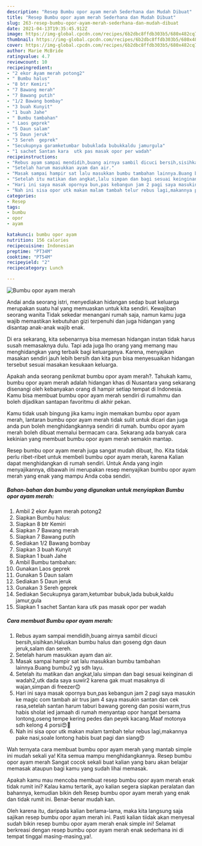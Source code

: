 ```yaml
---
description: "Resep Bumbu opor ayam merah Sederhana dan Mudah Dibuat"
title: "Resep Bumbu opor ayam merah Sederhana dan Mudah Dibuat"
slug: 263-resep-bumbu-opor-ayam-merah-sederhana-dan-mudah-dibuat
date: 2021-04-13T19:35:45.912Z
image: https://img-global.cpcdn.com/recipes/6b2dbc8ffdb303b5/680x482cq70/bumbu-opor-ayam-merah-foto-resep-utama.jpg
thumbnail: https://img-global.cpcdn.com/recipes/6b2dbc8ffdb303b5/680x482cq70/bumbu-opor-ayam-merah-foto-resep-utama.jpg
cover: https://img-global.cpcdn.com/recipes/6b2dbc8ffdb303b5/680x482cq70/bumbu-opor-ayam-merah-foto-resep-utama.jpg
author: Marie McBride
ratingvalue: 4.7
reviewcount: 10
recipeingredient:
- "2 ekor Ayam merah potong2"
- " Bumbu halus"
- "8 btr Kemiri"
- "7 Bawang merah"
- "7 Bawang putih"
- "1/2 Bawang bombay"
- "3 buah Kunyit"
- "1 buah Jahe"
- " Bumbu tambahan"
- " Laos geprek"
- "5 Daun salam"
- "5 Daun jeruk"
- "3 Sereh  geprek"
- "Secukupnya garamketumbar bubuklada bubukkaldu jamurgula"
- "1 sachet Santan kara  utk pas masak opor per wadah"
recipeinstructions:
- "Rebus ayam sampai mendidih,buang airnya sambil dicuci bersih,sisihkan.Haluskan bumbu halus dan goseng dgn daun jeruk,salam dan sereh."
- "Setelah harum masukkan ayam dan air."
- "Masak sampai hampir sat lalu masukkan bumbu tambahan lainnya.Buang bumbu2 yg sdh layu."
- "Setelah itu matikan dan angkat,lalu simpan dan bagi sesuai keinginan di wadah2,utk dada saya suwir2 karena gak muat masaknya di wajan,simpan di freezer😊"
- "Hari ini saya masak opornya bun,pas kebangun jam 2 pagi saya masukin ke magic com tambah air trus jam 4 saya masukin santan dan cek rasa,setelah santan harum taburi bawang goreng dan posisi warm,trus habis sholat ied jamaah di rumah menyantap opor hangat bersama lontong,oseng tempe kering pedes dan peyek kacang.Maaf motonya sdh kelong 4 porsi😍🙏"
- "Nah ini sisa opor utk makan malam tambah telur rebus lagi,makannya pake nasi,soale lontong habis buat pagi dan siang😍"
categories:
- Resep
tags:
- bumbu
- opor
- ayam

katakunci: bumbu opor ayam 
nutrition: 156 calories
recipecuisine: Indonesian
preptime: "PT34M"
cooktime: "PT54M"
recipeyield: "2"
recipecategory: Lunch

---
```



![Bumbu opor ayam merah](https://img-global.cpcdn.com/recipes/6b2dbc8ffdb303b5/680x482cq70/bumbu-opor-ayam-merah-foto-resep-utama.jpg)

Andai anda seorang istri, menyediakan hidangan sedap buat keluarga merupakan suatu hal yang memuaskan untuk kita sendiri. Kewajiban seorang  wanita Tidak sekedar menangani rumah saja, namun kamu juga wajib memastikan kebutuhan gizi terpenuhi dan juga hidangan yang disantap anak-anak wajib enak.

Di era  sekarang, kita sebenarnya bisa memesan hidangan instan tidak harus susah memasaknya dulu. Tapi ada juga lho orang yang memang mau menghidangkan yang terbaik bagi keluarganya. Karena, menyajikan masakan sendiri jauh lebih bersih dan kita pun bisa menyesuaikan hidangan tersebut sesuai masakan kesukaan keluarga. 



Apakah anda seorang penikmat bumbu opor ayam merah?. Tahukah kamu, bumbu opor ayam merah adalah hidangan khas di Nusantara yang sekarang disenangi oleh kebanyakan orang di hampir setiap tempat di Indonesia. Kamu bisa membuat bumbu opor ayam merah sendiri di rumahmu dan boleh dijadikan santapan favoritmu di akhir pekan.

Kamu tidak usah bingung jika kamu ingin memakan bumbu opor ayam merah, lantaran bumbu opor ayam merah tidak sulit untuk dicari dan juga anda pun boleh menghidangkannya sendiri di rumah. bumbu opor ayam merah boleh dibuat memalui bermacam cara. Sekarang ada banyak cara kekinian yang membuat bumbu opor ayam merah semakin mantap.

Resep bumbu opor ayam merah juga sangat mudah dibuat, lho. Kita tidak perlu ribet-ribet untuk membeli bumbu opor ayam merah, karena Kalian dapat menghidangkan di rumah sendiri. Untuk Anda yang ingin menyajikannya, dibawah ini merupakan resep menyajikan bumbu opor ayam merah yang enak yang mampu Anda coba sendiri.

<!--inarticleads1-->

##### Bahan-bahan dan bumbu yang digunakan untuk menyiapkan Bumbu opor ayam merah:

1. Ambil 2 ekor Ayam merah potong2
1. Siapkan  Bumbu halus:
1. Siapkan 8 btr Kemiri
1. Siapkan 7 Bawang merah
1. Siapkan 7 Bawang putih
1. Sediakan 1/2 Bawang bombay
1. Siapkan 3 buah Kunyit
1. Siapkan 1 buah Jahe
1. Ambil  Bumbu tambahan:
1. Gunakan  Laos geprek
1. Gunakan 5 Daun salam
1. Sediakan 5 Daun jeruk
1. Gunakan 3 Sereh  geprek
1. Sediakan Secukupnya garam,ketumbar bubuk,lada bubuk,kaldu jamur,gula
1. Siapkan 1 sachet Santan kara  utk pas masak opor per wadah




<!--inarticleads2-->

##### Cara membuat Bumbu opor ayam merah:

1. Rebus ayam sampai mendidih,buang airnya sambil dicuci bersih,sisihkan.Haluskan bumbu halus dan goseng dgn daun jeruk,salam dan sereh.
1. Setelah harum masukkan ayam dan air.
1. Masak sampai hampir sat lalu masukkan bumbu tambahan lainnya.Buang bumbu2 yg sdh layu.
1. Setelah itu matikan dan angkat,lalu simpan dan bagi sesuai keinginan di wadah2,utk dada saya suwir2 karena gak muat masaknya di wajan,simpan di freezer😊
1. Hari ini saya masak opornya bun,pas kebangun jam 2 pagi saya masukin ke magic com tambah air trus jam 4 saya masukin santan dan cek rasa,setelah santan harum taburi bawang goreng dan posisi warm,trus habis sholat ied jamaah di rumah menyantap opor hangat bersama lontong,oseng tempe kering pedes dan peyek kacang.Maaf motonya sdh kelong 4 porsi😍🙏
1. Nah ini sisa opor utk makan malam tambah telur rebus lagi,makannya pake nasi,soale lontong habis buat pagi dan siang😍




Wah ternyata cara membuat bumbu opor ayam merah yang mantab simple ini mudah sekali ya! Kita semua mampu menghidangkannya. Resep bumbu opor ayam merah Sangat cocok sekali buat kalian yang baru akan belajar memasak ataupun bagi kamu yang sudah lihai memasak.

Apakah kamu mau mencoba membuat resep bumbu opor ayam merah enak tidak rumit ini? Kalau kamu tertarik, ayo kalian segera siapkan peralatan dan bahannya, kemudian bikin deh Resep bumbu opor ayam merah yang enak dan tidak rumit ini. Benar-benar mudah kan. 

Oleh karena itu, daripada kalian berlama-lama, maka kita langsung saja sajikan resep bumbu opor ayam merah ini. Pasti kalian tiidak akan menyesal sudah bikin resep bumbu opor ayam merah enak simple ini! Selamat berkreasi dengan resep bumbu opor ayam merah enak sederhana ini di tempat tinggal masing-masing,ya!.

